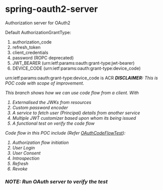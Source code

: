 # spring-oauth2-server

Authorization server for OAuth2

Default AuthorizationGrantType:

1. authorization_code
2. refresh_token
3. client_credentials
4. password (ROPC deprecated)
5. JWT_BEARER (urn:ietf:params:oauth:grant-type:jwt-bearer)
6. DEVICE_CODE (urn:ietf:params:oauth:grant-type:device_code)

urn:ietf:params:oauth:grant-type:device_code is ACR
<b><i>DISCLAIMER:</b> This is POC code with scope of improvement.

This branch shows how we can use code flow from a client. With

1. Externalised the JWKs from resources
2. Custom password encoder
3. A service to fetch user (Principal) details from another service
4. Multiple JWT customizer based upon whom its being issued
5. A functional test on verify the code flow

Code flow in this POC include (Refer [OAuthCodeFlowTest](src/test/java/org/d3softtech/oauth2/server/functionaltest/OAuthCodeFlowTest.java)):
1. Authorization flow initiation
2. User Login
3. User Consent 
4. Introspection
5. Refresh
6. Revoke


### NOTE: Run OAuth server to verify the test